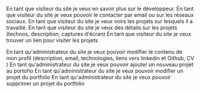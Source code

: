 En tant que visiteur du site je veux en savoir plus sur le développeur.
En tant que visiteur du site je veux pouvoir le contacter par email ou sur les réseaux sociaux.
En tant que visiteur du site je veux voirs les projets sur lesquels il a travaillé.
En tant que visiteur du site je veux des détails sur les projets (technos, description, captures d'écran)
En tant que visiteur du site je veux trouver un lien pour visiter les projets

En tant qu'administrateur du site je veux pouvoir modifier le contenu de mon profil (description, email, technologies, liens vers linkedin et Github, CV )
En tant qu'administrateur du site je veux pouvoir ajouter un nouveau projet au portofio
En tant qu'administrateur du site je veux pouvoir modifier un projet du portfolio
En tant qu'administrateur du site je veux pouvoir supprimer un projet du portfolio